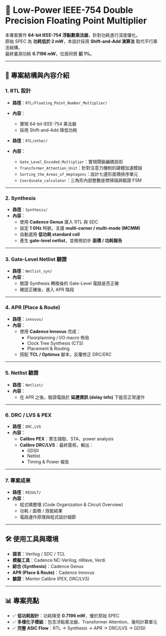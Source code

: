# 🔬 Low-Power IEEE-754 Double Precision Floating Point Multiplier

本專案實作 **64-bit IEEE-754 浮點數乘法器**，針對功耗進行深度優化。  
原始 SPEC 為 **功耗低於 2 mW**，本設計採用 **Shift-and-Add 演算法** 取代平行乘法結構，  
最終量測功耗 **0.7196 mW**，位居同儕 **前 1%**。  

---

## 📂 專案結構與內容介紹

### 1. RTL 設計
- **路徑**：`RTL/Floating_Point_Number_Multiplier/`  
- **內容**：  
  - 實現 64-bit IEEE-754 乘法器  
  - 採用 Shift-and-Add 降低功耗  

- **路徑**：`RTL/other/`  
- **內容**：  
  - `Gate_Level_Encoded_Multiplier`：實現閘級編碼技術  
  - `Transformer_Attention_Unit`：針對注意力機制的硬體加速模組  
  - `Sorting_the_Areas_of_Heptagons`：設計七邊形面積排序單元  
  - `Coordinate_calculator`：三角形內部整數座標掃描與驗證 FSM  

---

### 2. Synthesis
- **路徑**：`Synthesis/`  
- **內容**：  
  - 使用 **Cadence Genus** 匯入 RTL 與 SDC  
  - 設定 **1 GHz** 時脈，支援 **multi-corner / multi-mode (MCMM)**  
  - 自動選用 **低功耗 standard cell**  
  - 產生 **gate-level netlist**，並檢視初步 **面積 / 功耗報告**  

---

### 3. Gate-Level Netlist 驗證
- **路徑**：`Netlist_syn/`  
- **內容**：  
  - 驗證 Synthesis 轉換後的 Gate-Level 電路是否正確  
  - 確認正確後，進入 APR 階段  

---

### 4. APR (Place & Route)
- **路徑**：`innovus/`  
- **內容**：  
  - 使用 **Cadence Innovus** 完成：
    - Floorplanning / I/O macro 佈局  
    - Clock Tree Synthesis (CTS)  
    - Placement & Routing  
  - 搭配 **TCL / Optimus** 腳本，反覆修正 DRC/ERC  

---

### 5. Netlist 驗證
- **路徑**：`Netlist/`  
- **內容**：  
  - 在 APR 之後，驗證電路於 **延遲資訊 (delay info)** 下能否正常運作  

---

### 6. DRC / LVS & PEX
- **路徑**：`DRC,LVS`  
- **內容**：  
  - **Calibre PEX**：寄生擷取、STA、power analysis  
  - **Calibre DRC/LVS**：最終簽核，輸出：  
    - GDSII  
    - Netlist  
    - Timing & Power 報告  

---

### 7. 專案成果
- **路徑**：`RESULT/`  
- **內容**：  
  - 程式碼整理 (Code Organization & Circuit Overview)  
  - 功耗 / 面積 / 效能結果  
  - 電路運作原理與程式設計細節  

---

## 🛠️ 使用工具與環境
- **語言**：Verilog / SDC / TCL  
- **模擬工具**：Cadence NC-Verilog, nWave, Verdi  
- **綜合 (Synthesis)**：Cadence Genus  
- **APR (Place & Route)**：Cadence Innovus  
- **驗證**：Mentor Calibre (PEX, DRC/LVS)  

---

## 📊 專案亮點
- ✅ **低功耗設計**：功耗降至 **0.7196 mW**，優於原始 SPEC  
- ✅ **多樣化子模組**：包含浮點乘法器、Transformer Attention、幾何計算單元  
- ✅ **完整 ASIC Flow**：RTL → Synthesis → APR → DRC/LVS → GDSII  
